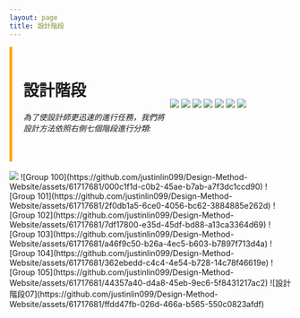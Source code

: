 ```yaml
---
layout: page
title: 設計階段
---
```


<style>
    .sidebar {
        border-left: 5px solid orange;
        padding-left: 20px;
        padding-right: 10px;
    }

    .sidebar a {
        display: block;
        margin-top: 10px;
    }
</style>



<div style="display: flex; align-items: center;">
    <div class="sidebar" style="max-width:50%;height:auto;">
        <br>
        <h1>設計階段</h1>
        <h6>為了使設計師更迅速的進行任務，我們將設計方法依照右側七個階段進行分類:</h6>
        <br>
    </div>
    <div style="max-width:50%;height:auto;">
        <a href="#41"><img src="https://github.com/justinlin099/Design-Method-Website/assets/61717681/bf794094-e872-483e-9581-9974a14f8141"></a>
        <img src="https://github.com/justinlin099/Design-Method-Website/assets/61717681/118f10e9-852a-4b77-b65b-e63b28f34783">
        <img src="https://github.com/justinlin099/Design-Method-Website/assets/61717681/0ba4ced6-512a-476a-a0a9-d92b3bf8d399">
        <img src="https://github.com/justinlin099/Design-Method-Website/assets/61717681/d90acefe-8f00-4823-bfcc-70b689625c2b">
        <img src="https://github.com/justinlin099/Design-Method-Website/assets/61717681/06084e86-a8a0-41e6-8eb8-9314c4c10684">
        <img src="https://github.com/justinlin099/Design-Method-Website/assets/61717681/5a85edd1-3987-448b-92f0-cb9ba8e6b2f4">
        <img src="https://github.com/justinlin099/Design-Method-Website/assets/61717681/1e13ef1e-9d4d-4880-a332-1a41fc163b3d">
    </div>
</div>
<br>

<img src="https://github.com/justinlin099/Design-Method-Website/assets/61717681/bf794094-e872-483e-9581-9974a14f8141" id="41">
![Group 100](https://github.com/justinlin099/Design-Method-Website/assets/61717681/000c1f1d-c0b2-45ae-b7ab-a7f3dc1ccd90)
![Group 101](https://github.com/justinlin099/Design-Method-Website/assets/61717681/2f0db1a5-6ce0-4056-bc62-3884885e262d)
![Group 102](https://github.com/justinlin099/Design-Method-Website/assets/61717681/7df17800-e35d-45df-bd88-a13ca3364d69)
![Group 103](https://github.com/justinlin099/Design-Method-Website/assets/61717681/a46f9c50-b26a-4ec5-b603-b7897f713d4a)
![Group 104](https://github.com/justinlin099/Design-Method-Website/assets/61717681/362ebedd-c4c4-4e54-b728-14c78f46619e)
![Group 105](https://github.com/justinlin099/Design-Method-Website/assets/61717681/44357a40-d4a8-45eb-9ec6-5f8431217ac2)
![設計階段07](https://github.com/justinlin099/Design-Method-Website/assets/61717681/ffdd47fb-026d-466a-b565-550c0823afdf)







